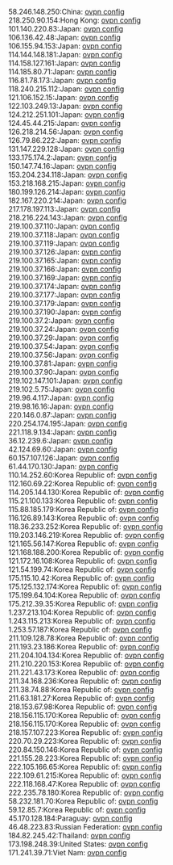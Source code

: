 58.246.148.250:China: [ovpn config](vpn/58_246_148_250.ovpn)  
218.250.90.154:Hong Kong: [ovpn config](vpn/218_250_90_154.ovpn)  
101.140.220.83:Japan: [ovpn config](vpn/101_140_220_83.ovpn)  
106.136.42.48:Japan: [ovpn config](vpn/106_136_42_48.ovpn)  
106.155.94.153:Japan: [ovpn config](vpn/106_155_94_153.ovpn)  
114.144.148.181:Japan: [ovpn config](vpn/114_144_148_181.ovpn)  
114.158.127.161:Japan: [ovpn config](vpn/114_158_127_161.ovpn)  
114.185.80.71:Japan: [ovpn config](vpn/114_185_80_71.ovpn)  
116.81.78.173:Japan: [ovpn config](vpn/116_81_78_173.ovpn)  
118.240.215.112:Japan: [ovpn config](vpn/118_240_215_112.ovpn)  
121.106.152.15:Japan: [ovpn config](vpn/121_106_152_15.ovpn)  
122.103.249.13:Japan: [ovpn config](vpn/122_103_249_13.ovpn)  
124.212.251.101:Japan: [ovpn config](vpn/124_212_251_101.ovpn)  
124.45.44.215:Japan: [ovpn config](vpn/124_45_44_215.ovpn)  
126.218.214.56:Japan: [ovpn config](vpn/126_218_214_56.ovpn)  
126.79.86.222:Japan: [ovpn config](vpn/126_79_86_222.ovpn)  
131.147.229.128:Japan: [ovpn config](vpn/131_147_229_128.ovpn)  
133.175.174.2:Japan: [ovpn config](vpn/133_175_174_2.ovpn)  
150.147.74.16:Japan: [ovpn config](vpn/150_147_74_16.ovpn)  
153.204.234.118:Japan: [ovpn config](vpn/153_204_234_118.ovpn)  
153.218.168.215:Japan: [ovpn config](vpn/153_218_168_215.ovpn)  
180.199.126.214:Japan: [ovpn config](vpn/180_199_126_214.ovpn)  
182.167.220.214:Japan: [ovpn config](vpn/182_167_220_214.ovpn)  
217.178.197.113:Japan: [ovpn config](vpn/217_178_197_113.ovpn)  
218.216.224.143:Japan: [ovpn config](vpn/218_216_224_143.ovpn)  
219.100.37.110:Japan: [ovpn config](vpn/219_100_37_110.ovpn)  
219.100.37.118:Japan: [ovpn config](vpn/219_100_37_118.ovpn)  
219.100.37.119:Japan: [ovpn config](vpn/219_100_37_119.ovpn)  
219.100.37.126:Japan: [ovpn config](vpn/219_100_37_126.ovpn)  
219.100.37.165:Japan: [ovpn config](vpn/219_100_37_165.ovpn)  
219.100.37.166:Japan: [ovpn config](vpn/219_100_37_166.ovpn)  
219.100.37.169:Japan: [ovpn config](vpn/219_100_37_169.ovpn)  
219.100.37.174:Japan: [ovpn config](vpn/219_100_37_174.ovpn)  
219.100.37.177:Japan: [ovpn config](vpn/219_100_37_177.ovpn)  
219.100.37.179:Japan: [ovpn config](vpn/219_100_37_179.ovpn)  
219.100.37.190:Japan: [ovpn config](vpn/219_100_37_190.ovpn)  
219.100.37.2:Japan: [ovpn config](vpn/219_100_37_2.ovpn)  
219.100.37.24:Japan: [ovpn config](vpn/219_100_37_24.ovpn)  
219.100.37.29:Japan: [ovpn config](vpn/219_100_37_29.ovpn)  
219.100.37.54:Japan: [ovpn config](vpn/219_100_37_54.ovpn)  
219.100.37.56:Japan: [ovpn config](vpn/219_100_37_56.ovpn)  
219.100.37.81:Japan: [ovpn config](vpn/219_100_37_81.ovpn)  
219.100.37.90:Japan: [ovpn config](vpn/219_100_37_90.ovpn)  
219.102.147.101:Japan: [ovpn config](vpn/219_102_147_101.ovpn)  
219.102.5.75:Japan: [ovpn config](vpn/219_102_5_75.ovpn)  
219.96.4.117:Japan: [ovpn config](vpn/219_96_4_117.ovpn)  
219.98.16.16:Japan: [ovpn config](vpn/219_98_16_16.ovpn)  
220.146.0.87:Japan: [ovpn config](vpn/220_146_0_87.ovpn)  
220.254.174.195:Japan: [ovpn config](vpn/220_254_174_195.ovpn)  
221.118.9.134:Japan: [ovpn config](vpn/221_118_9_134.ovpn)  
36.12.239.6:Japan: [ovpn config](vpn/36_12_239_6.ovpn)  
42.124.69.60:Japan: [ovpn config](vpn/42_124_69_60.ovpn)  
60.157.107.126:Japan: [ovpn config](vpn/60_157_107_126.ovpn)  
61.44.170.130:Japan: [ovpn config](vpn/61_44_170_130.ovpn)  
110.14.252.60:Korea Republic of: [ovpn config](vpn/110_14_252_60.ovpn)  
112.160.69.22:Korea Republic of: [ovpn config](vpn/112_160_69_22.ovpn)  
114.205.144.130:Korea Republic of: [ovpn config](vpn/114_205_144_130.ovpn)  
115.21.100.133:Korea Republic of: [ovpn config](vpn/115_21_100_133.ovpn)  
115.88.185.179:Korea Republic of: [ovpn config](vpn/115_88_185_179.ovpn)  
116.126.89.143:Korea Republic of: [ovpn config](vpn/116_126_89_143.ovpn)  
118.36.233.252:Korea Republic of: [ovpn config](vpn/118_36_233_252.ovpn)  
119.203.146.219:Korea Republic of: [ovpn config](vpn/119_203_146_219.ovpn)  
121.165.56.147:Korea Republic of: [ovpn config](vpn/121_165_56_147.ovpn)  
121.168.188.200:Korea Republic of: [ovpn config](vpn/121_168_188_200.ovpn)  
121.172.16.108:Korea Republic of: [ovpn config](vpn/121_172_16_108.ovpn)  
121.54.199.74:Korea Republic of: [ovpn config](vpn/121_54_199_74.ovpn)  
175.115.10.42:Korea Republic of: [ovpn config](vpn/175_115_10_42.ovpn)  
175.125.132.174:Korea Republic of: [ovpn config](vpn/175_125_132_174.ovpn)  
175.199.64.104:Korea Republic of: [ovpn config](vpn/175_199_64_104.ovpn)  
175.212.39.35:Korea Republic of: [ovpn config](vpn/175_212_39_35.ovpn)  
1.237.213.104:Korea Republic of: [ovpn config](vpn/1_237_213_104.ovpn)  
1.243.115.213:Korea Republic of: [ovpn config](vpn/1_243_115_213.ovpn)  
1.253.57.187:Korea Republic of: [ovpn config](vpn/1_253_57_187.ovpn)  
211.109.128.78:Korea Republic of: [ovpn config](vpn/211_109_128_78.ovpn)  
211.193.23.186:Korea Republic of: [ovpn config](vpn/211_193_23_186.ovpn)  
211.204.104.134:Korea Republic of: [ovpn config](vpn/211_204_104_134.ovpn)  
211.210.220.153:Korea Republic of: [ovpn config](vpn/211_210_220_153.ovpn)  
211.221.43.173:Korea Republic of: [ovpn config](vpn/211_221_43_173.ovpn)  
211.34.168.236:Korea Republic of: [ovpn config](vpn/211_34_168_236.ovpn)  
211.38.74.88:Korea Republic of: [ovpn config](vpn/211_38_74_88.ovpn)  
211.63.181.27:Korea Republic of: [ovpn config](vpn/211_63_181_27.ovpn)  
218.153.67.98:Korea Republic of: [ovpn config](vpn/218_153_67_98.ovpn)  
218.156.115.170:Korea Republic of: [ovpn config](vpn/218_156_115_170.ovpn)  
218.156.115.170:Korea Republic of: [ovpn config](vpn/218_156_115_170.ovpn)  
218.157.107.223:Korea Republic of: [ovpn config](vpn/218_157_107_223.ovpn)  
220.70.29.223:Korea Republic of: [ovpn config](vpn/220_70_29_223.ovpn)  
220.84.150.146:Korea Republic of: [ovpn config](vpn/220_84_150_146.ovpn)  
221.155.28.223:Korea Republic of: [ovpn config](vpn/221_155_28_223.ovpn)  
222.105.166.65:Korea Republic of: [ovpn config](vpn/222_105_166_65.ovpn)  
222.109.61.215:Korea Republic of: [ovpn config](vpn/222_109_61_215.ovpn)  
222.118.168.47:Korea Republic of: [ovpn config](vpn/222_118_168_47.ovpn)  
222.235.78.180:Korea Republic of: [ovpn config](vpn/222_235_78_180.ovpn)  
58.232.181.70:Korea Republic of: [ovpn config](vpn/58_232_181_70.ovpn)  
59.12.85.7:Korea Republic of: [ovpn config](vpn/59_12_85_7.ovpn)  
45.170.128.184:Paraguay: [ovpn config](vpn/45_170_128_184.ovpn)  
46.48.223.83:Russian Federation: [ovpn config](vpn/46_48_223_83.ovpn)  
184.82.245.42:Thailand: [ovpn config](vpn/184_82_245_42.ovpn)  
173.198.248.39:United States: [ovpn config](vpn/173_198_248_39.ovpn)  
171.241.39.71:Viet Nam: [ovpn config](vpn/171_241_39_71.ovpn)  
